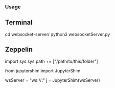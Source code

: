 ### Usage

## Terminal

  cd websocket-server/
  python3 websocketServer.py

## Zeppelin

  import sys
  sys.path += ["/path/to/this/folder"]

  from jupytershim import JupyterShim
  
  wsServer = "ws://<ws-server>:<port>"
  j = JupyterShim(wsServer)
